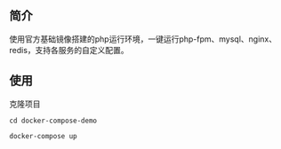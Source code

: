 ## 简介

使用官方基础镜像搭建的php运行环境，一键运行php-fpm、mysql、nginx、redis，支持各服务的自定义配置。

## 使用

克隆项目

`cd docker-compose-demo`

`docker-compose up`